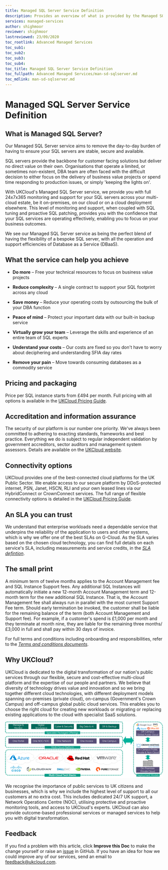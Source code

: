 ```yaml
---
title: Managed SQL Server Service Definition
description: Provides an overview of what is provided by the Managed SQL Server service
services: managed-services
author: shighmoor
reviewer: shighmoor
lastreviewed: 23/09/2020
toc_rootlink: Advanced Managed Services
toc_sub1: 
toc_sub2:
toc_sub3:
toc_sub4:
toc_title: Managed SQL Server Service Definition
toc_fullpath: Advanced Managed Services/man-sd-sqlserver.md
toc_mdlink: man-sd-sqlserver.md
---
```


# Managed SQL Server Service Definition

## What is Managed SQL Server?

Our Managed SQL Server service aims to remove the day-to-day burden of having to ensure your SQL servers are stable, secure and available.

SQL servers provide the backbone for customer facing solutions but deliver no direct value on their own. Organisations that operate a limited, or sometimes non-existent, DBA team are often faced with the difficult decision to either focus on the delivery of business value projects or spend time responding to production issues, or simply 'keeping the lights on'.

With UKCloud's Managed SQL Server service, we provide you with full 24x7x365 monitoring and support for your SQL servers across your multi-cloud estate, be it on-premises, on our cloud or on a cloud deployment elsewhere. This level of monitoring and support, when coupled with SQL tuning and proactive SQL patching, provides you with the confidence that your SQL services are operating effectively, enabling you to focus on your business outcomes.

We see our Managed SQL Server service as being the perfect blend of having the flexibility of a bespoke SQL server, with all the operation and support efficiencies of Database as a Service (DBaaS).

## What the service can help you achieve

- **Do more** – Free your technical resources to focus on business value projects

- **Reduce complexity** – A single contract to support your SQL footprint across any cloud

- **Save money** – Reduce your operating costs by outsourcing the bulk of your DBA function

- **Peace of mind** – Protect your important data with our built-in backup service

- **Virtually grow your team** – Leverage the skills and experience of an entire team of SQL experts

- **Understand your costs** – Our costs are fixed so you don't have to worry about deciphering and understanding SFIA day rates

- **Remove your pain** – Move towards consuming databases as a commodity service

## Pricing and packaging

Price per SQL instance starts from £494 per month. Full pricing with all options is available in the [UKCloud Pricing Guide](https://ukcloud.com/pricing-guide).

## Accreditation and information assurance

The security of our platform is our number one priority. We've always been committed to adhering to exacting standards, frameworks and best practice. Everything we do is subject to regular independent validation by government accreditors, sector auditors and management system assessors. Details are available on the [UKCloud website](https://ukcloud.com/governance/).

## Connectivity options

UKCloud provides one of the best-connected cloud platforms for the UK Public Sector. We enable access to our secure platform by DDoS-protected internet, PSN, Janet, HSCN, RLI and your own leased lines via our HybridConnect or CrownConnect services. The full range of flexible connectivity options is detailed in the [UKCloud Pricing Guide](https://ukcloud.com/pricing-guide).

## An SLA you can trust

We understand that enterprise workloads need a dependable service that underpins the reliability of the application to users and other systems, which is why we offer one of the best SLAs on G-Cloud. As the SLA varies based on the chosen cloud technology, you can find full details on each service's SLA, including measurements and service credits, in the [*SLA defintion*](../other/other-ref-sla-definition.md).

## The small print

A minimum term of twelve months applies to the Account Management fee and SQL Instance Support fees. Any additional SQL Instances will automatically initiate a new 12-month Account Management term and 12-month term for the new additional SQL Instance. That is, the Account Management fee shall always run in parallel with the most current Support Fee term. Should early termination be invoked, the customer shall be liable for the remaining balance of the term (both Account Management and Support fee). For example, if a customer's spend is £1,000 per month and they terminate at month nine, they are liable for the remaining three months/£3,000 in full and shall pay within 30 days of invoice.

For full terms and conditions including onboarding and responsibilities, refer to the [*Terms and conditions documents*](../other/other-ref-terms-and-conditions.md).

## Why UKCloud?

UKCloud is dedicated to the digital transformation of our nation's public services through our flexible, secure and cost-effective multi-cloud platform and the expertise of our people and partners. We believe that diversity of technology drives value and innovation and so we bring together different cloud technologies, with different deployment models spanning on-premises (private cloud), on-campus (Government's Crown Campus) and off-campus global public cloud services. This enables you to choose the right cloud for creating new workloads or migrating or replacing existing applications to the cloud with specialist SaaS solutions.

![UKCloud services](images/ukc-services-g12.png)

We recognise the importance of public services to UK citizens and businesses, which is why we include the highest level of support to all our customers at no extra cost. This includes dedicated 24/7 UK support, a Network Operations Centre (NOC), utilising protective and proactive monitoring tools, and access to UKCloud's experts. UKCloud can also provide outcome-based professional services or managed services to help you with digital transformation.

## Feedback

If you find a problem with this article, click **Improve this Doc** to make the change yourself or raise an [issue](https://github.com/UKCloud/documentation/issues) in GitHub. If you have an idea for how we could improve any of our services, send an email to <feedback@ukcloud.com>.
